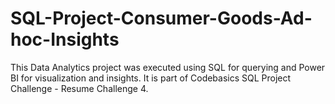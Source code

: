# SQL-Project-Consumer-Goods-Ad-hoc-Insights
This Data Analytics project was executed using SQL for querying and Power BI for visualization and insights. It is part of Codebasics SQL Project Challenge - Resume Challenge 4.

